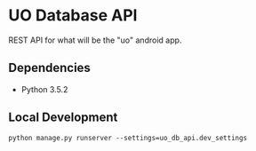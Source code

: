 UO Database API
===============
REST API for what will be the "uo" android app.

Dependencies
------------
* Python 3.5.2

Local Development
-----------------
```
python manage.py runserver --settings=uo_db_api.dev_settings
```
